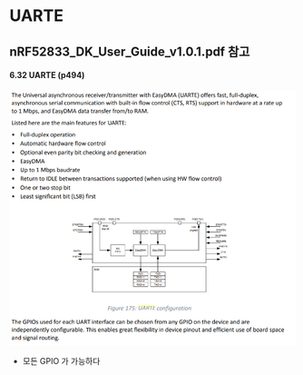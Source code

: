 # UARTE



## nRF52833_DK_User_Guide_v1.0.1.pdf 참고

#### 6.32 UARTE (p494)

![image-20210503162229663](README.assets/image-20210503162229663.png)

- 모든 GPIO 가 가능하다